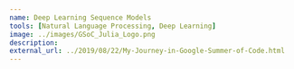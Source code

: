 ```yaml
---
name: Deep Learning Sequence Models
tools: [Natural Language Processing, Deep Learning]
image: ../images/GSoC_Julia_Logo.png
description:
external_url: ../2019/08/22/My-Journey-in-Google-Summer-of-Code.html
---
```

